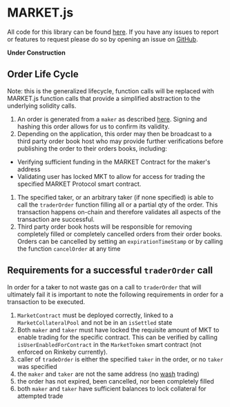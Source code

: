 # MARKET.js

All code for this library can be found [here](https://github.com/MARKETProtocol/MARKET.js). If you have any
issues to report or features to request please do so by opening an issue on 
[GitHub](https://github.com/MARKETProtocol/MARKET.js/issues).

**Under Construction**


## Order Life Cycle

Note: this is the generalized lifecycle, function calls will be replaced with MARKET.js function calls that provide
a simplified abstraction to the underlying solidity calls. 

1. An order is generated from a `maker` as described [here](#orders). Signing and hashing this order allows for us
to confirm its validity.
1. Depending on the application, this order may then be broadcast to a third party order book host who may provide
further verifications before publishing the order to their orders books, including: 
  * Verifying sufficient funding in the MARKET Contract for the maker's address
  * Validating user has locked MKT to allow for access for trading the specified MARKET Protocol smart contract.
1. The specified taker, or an arbitrary taker (if none specified) is able to call the `traderOrder` function filling 
all or a partial qty of the order.  This transaction happens on-chain and therefore validates all aspects of the transaction are
successful.
1.  Third party order book hosts will be responsible for removing completely filled or completely cancelled orders from 
their order books.  Orders can be cancelled by setting an `expirationTimeStamp` or by calling the function `cancelOrder`
at any time

## Requirements for a successful `traderOrder` call

In order for a taker to not waste gas on a call to `traderOrder` that will ultimately fail it is important to note 
the following requirements in order for a transaction to be executed.

1. `MarketContract` must be deployed correctly, linked to a `MarketCollateralPool` and not be in an `isSettled` state
1. Both `maker` and `taker` must have locked the requisite amount of MKT to enable trading for the specific contract.
This can be verified by calling `isUserEnabledForContract` in the `MarketToken` smart contract (not enforced on Rinkeby currently). 
1. caller of `tradeOrder` is either the specified `taker` in the order, or no `taker` was specified
1. the `maker` and `taker` are not the same address (no [wash](https://en.wikipedia.org/wiki/Wash_trade) trading)
1. the order has not expired, been cancelled, nor been completely filled
1. both `maker` and `taker` have sufficient balances to lock collateral for attempted trade        
